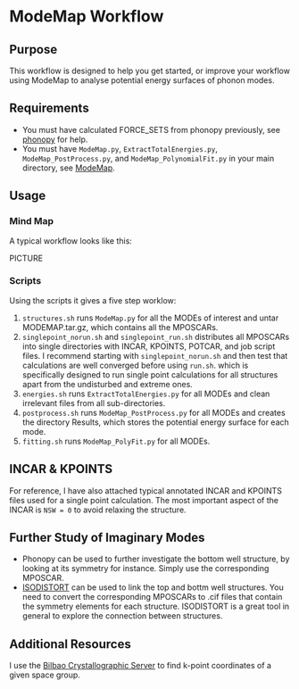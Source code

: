 # ModeMap Workflow
## Purpose
This workflow is designed to help you get started, or improve your workflow using ModeMap to analyse potential energy surfaces of phonon modes.

## Requirements
- You must have calculated FORCE_SETS from phonopy previously, see [phonopy](../phonopy) for help.
- You must have `ModeMap.py`, `ExtractTotalEnergies.py`, `ModeMap_PostProcess.py`, and `ModeMap_PolynomialFit.py` in your main directory, see [ModeMap](https://github.com/JMSkelton/ModeMap).

## Usage 
### Mind Map
A typical workflow looks like this:

PICTURE
### Scripts
Using the scripts it gives a five step worklow:
1. `structures.sh` runs `ModeMap.py` for all the MODEs of interest and untar MODEMAP.tar.gz, which contains all the MPOSCARs. 
2. `singlepoint_norun.sh` and `singlepoint_run.sh` distributes all MPOSCARs into single directories with INCAR, KPOINTS, POTCAR, and job script files. I recommend starting with `singlepoint_norun.sh` and then test that calculations are well converged before using `run.sh`. which is specifically designed to run single point calculations for all structures apart from the undisturbed and extreme ones.
3. `energies.sh` runs `ExtractTotalEnergies.py` for all MODEs and clean irrelevant files from all sub-directories. 
4. `postprocess.sh` runs `ModeMap_PostProcess.py` for all MODEs and creates the directory Results, which stores the potential energy surface for each mode.
5. `fitting.sh` runs `ModeMap_PolyFit.py` for all MODEs.

## INCAR & KPOINTS
For reference, I have also attached typical annotated INCAR and KPOINTS files used for a single point calculation. The most important aspect of the INCAR is `NSW = 0` to avoid relaxing the structure.

## Further Study of Imaginary Modes
- Phonopy can be used to further investigate the bottom well structure, by looking at its symmetry for instance. Simply use the corresponding MPOSCAR.
- [ISODISTORT](https://stokes.byu.edu/iso/isodistort.php) can be used to link the top and bottm well structures. You need to convert the corresponding MPOSCARs to .cif files that contain the symmetry elements for each structure. ISODISTORT is a great tool in general to explore the connection between structures.

## Additional Resources
I use the [Bilbao Crystallographic Server](https://www.cryst.ehu.es) to find k-point coordinates of a given space group. 
